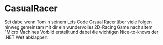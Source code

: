 # CasualRacer
Sei dabei wenn Tom in seinem Lets Code Casual Racer über viele Folgen hinweg gemeinsam mit dir ein wundervolles 2D-Racing Game nach altem "Micro Machines Vorbild erstellt und dabei die wichtigen Nice-to-knows der .NET Welt abklappert.
